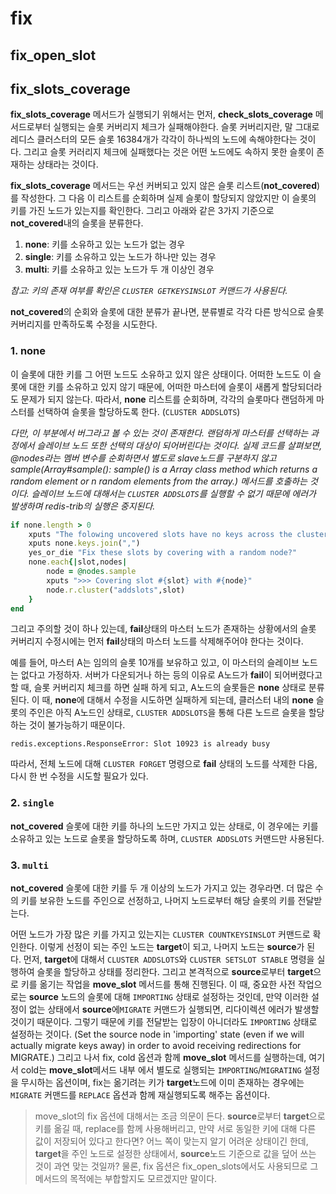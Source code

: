 # fix

## fix_open_slot


## fix_slots_coverage
**fix_slots_coverage** 메서드가 실행되기 위해서는 먼저, **check_slots_coverage** 메서드로부터 실행되는 슬롯 커버리지 체크가 실패해야한다. 슬롯 커버리지란, 말 그대로 레디스 클러스터의 모든 슬롯 16384개가 각각이 하나씩의 노드에 속해야한다는 것이다. 그리고 슬롯 커러리지 체크에 실패했다는 것은 어떤 노드에도 속하지 못한 슬롯이 존재하는 상태라는 것이다.

**fix_slots_coverage** 메서드는 우선 커버되고 있지 않은 슬롯 리스트(**not_covered**)를 작성한다. 그 다음 이 리스트를 순회하며 실제 슬롯이 할당되지 않았지만 이 슬롯의 키를 가진 노드가 있는지를 확인한다. 그리고 아래와 같은 3가지 기준으로 **not_covered**내의 슬롯을 분류한다.

1. **none**: 키를 소유하고 있는 노드가 없는 경우
2. **single**: 키를 소유하고 있는 노드가 하나만 있는 경우
3. **multi**: 키를 소유하고 있는 노드가 두 개 이상인 경우

*참고: 키의 존재 여부를 확인은 `CLUSTER GETKEYSINSLOT` 커맨드가 사용된다.*

**not_covered**의 순회와 슬롯에 대한 분류가 끝나면, 분류별로 각각 다른 방식으로 슬롯 커버리지를 만족하도록 수정을 시도한다.

### 1. none
이 슬롯에 대한 키를 그 어떤 노드도 소유하고 있지 않은 상태이다. 어떠한 노드도 이 슬롯에 대한 키를 소유하고 있지 않기 때문에, 어떠한 마스터에 슬롯이 새롭게 할당되더라도 문제가 되지 않는다. 따라서, **none** 리스트를 순회하며, 각각의 슬롯마다 랜덤하게 마스터를 선택하여 슬롯을 할당하도록 한다. (`CLUSTER ADDSLOTS`)

*다만, 이 부분에서 버그라고 볼 수 있는 것이 존재한다. 랜덤하게 마스터를 선택하는 과정에서 슬레이브 노드 또한 선택의 대상이 되어버린다는 것이다. 실제 코드를 살펴보면, @nodes라는 멤버 변수를 순회하면서 별도로 slave노드를 구분하지 않고 sample(Array#sample(): sample() is a Array class method which returns a random element or n random elements from the array.) 메서드를 호출하는 것이다. 슬레이브 노드에 대해서는 `CLUSTER ADDSLOTS`를 실행할 수 없기 때문에 에러가 발생하며 redis-trib의 실행은 중지된다.*

```ruby
if none.length > 0
    xputs "The folowing uncovered slots have no keys across the cluster:"
    xputs none.keys.join(",")
    yes_or_die "Fix these slots by covering with a random node?"
    none.each{|slot,nodes|
        node = @nodes.sample
        xputs ">>> Covering slot #{slot} with #{node}"
        node.r.cluster("addslots",slot)
    }
end
```

그리고 주의할 것이 하나 있는데, **fail**상태의 마스터 노드가 존재하는 상황에서의 슬롯 커버리지 수정시에는 먼저 **fail**상태의 마스터 노드를 삭제해주어야 한다는 것이다.

예를 들어, 마스터 A는 임의의 슬롯 10개를 보유하고 있고, 이 마스터의 슬레이브 노드는 없다고 가정하자. 서버가 다운되거나 하는 등의 이유로 A노드가 **fail**이 되어버렸다고 할 때, 슬롯 커버리지 체크를 하면 실패 하게 되고, A노드의 슬롯들은 **none** 상태로 분류된다. 이 때, **none**에 대해서 수정을 시도하면 실패하게 되는데, 클러스터 내의 **none** 슬롯의 주인은  아직 A노드인 상태로, `CLUSTER ADDSLOTS`을 통해 다른 노드르 슬롯을 할당하는 것이 불가능하기 때문이다.
```
redis.exceptions.ResponseError: Slot 10923 is already busy
```
따라서, 전체 노드에 대해 `CLUSTER FORGET` 명령으로 **fail** 상태의 노드를 삭제한 다음, 다시 한 번 수정을 시도할 필요가 있다.


### 2. `single`
**not_covered** 슬롯에 대한 키를 하나의 노드만 가지고 있는 상태로, 이 경우에는 키를 소유하고 있는 노드로 슬롯을 할당하도록 하며, `CLUSTER ADDSLOTS` 커맨드만 사용된다.


### 3. `multi`
**not_covered** 슬롯에 대한 키를 두 개 이상의 노드가 가지고 있는 경우라면. 더 많은 수의 키를 보유한 노드를 주인으로 선정하고, 나머지 노드로부터 해당 슬롯의 키를 전달받는다.

어떤 노드가 가장 많은 키를 가지고 있는지는 `CLUSTER COUNTKEYSINSLOT` 커맨드로 확인한다. 이렇게 선정이 되는 주인 노드는 **target**이 되고, 나머지 노드는 **source**가 된다. 먼저, **target**에 대해서 `CLUSTER ADDSLOTS`와 `CLUSTER SETSLOT STABLE` 명령을 실행하여 슬롯을 할당하고 상태를 정리한다. 그리고 본격적으로 **source**로부터 **target**으로 키를 옮기는 작업을 **move_slot** 메서드를 통해 진행된다. 이 때, 중요한 사전 작업으로는 **source** 노드의 슬롯에 대해 `IMPORTING` 상태로 설정하는 것인데, 만약 이러한 설정이 없는 상태에서 **source**에`MIGRATE` 커맨드가 실행되면, 리다이렉션 에러가 발생할 것이기 때문이다. 그렇기 때문에 키를 전달받는 입장이 아니더라도 `IMPORTING` 상태로 설정하는 것이다. (Set the source node in 'importing' state (even if we will actually migrate keys away) in order to avoid receiving redirections for MIGRATE.) 그리고 나서 fix, cold 옵션과 함께 **move_slot** 메서드를 실행하는데, 여기서 cold는 **move_slot**메서드 내부 에서 별도로 실행되는 `IMPORTING`/`MIGRATING` 설정을 무시하는 옵션이며, fix는 옮기려는 키가 **target**노드에 이미 존재하는 경우에는 `MIGRATE` 커맨드를 `REPLACE` 옵션과 함께 재실행되도록 해주는 옵션이다.

> move_slot의 fix 옵션에 대해서는 조금 의문이 든다. **source**로부터 **target**으로 키를 옮길 때, replace를 함께 사용해버리고, 만약 서로 동일한 키에 대해 다른 값이 저장되어 있다고 한다면? 어느 쪽이 맞는지 알기 어려운 상태이긴 한데, **target**을 주인 노드로 설정한 상태에서, **source**노드 기준으로 값을 덮어 쓰는 것이 과연 맞는 것일까? 물론, fix 옵션은 fix_open_slots에서도 사용되므로 그 메서드의 목적에는 부합할지도 모르겠지만 말이다.





